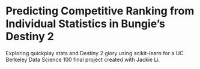 # Predicting Competitive Ranking from Individual Statistics in Bungie’s Destiny 2
Exploring quickplay stats and Destiny 2 glory using scikit-learn for a UC Berkeley Data Science 100 final project created with Jackie Li.
